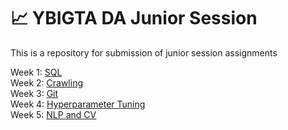 # 📈 YBIGTA DA Junior Session
This is a repository for submission of junior session assignments

Week 1: [SQL](https://github.com/ssokeem/ybigta_js/tree/master/0312%20SQL) <br>
Week 2: [Crawling](https://github.com/ssokeem/ybigta_js/tree/master/0319%20Crawling) <br>
Week 3: [Git](https://github.com/hyunji212/ybigta_git/blob/main/Sojeong.md) <br>
Week 4: [Hyperparameter Tuning](https://github.com/ssokeem/ybigta_js/tree/master/0402%20Hyperparameter%20Tuning) <br>
Week 5: [NLP and CV](https://github.com/ssokeem/ybigta_js/tree/master/0409%20NLP%20and%20CV) <br>

